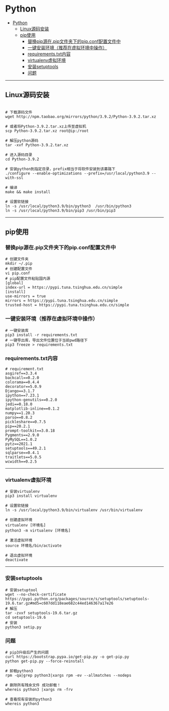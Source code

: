 # Python

- [Python](#python)
  - [Linux源码安装](#linux源码安装)
  - [pip使用](#pip使用)
    - [替换pip源在.pip文件夹下的pip.conf配置文件中](#替换pip源在pip文件夹下的pipconf配置文件中)
    - [一键安装环境（推荐在虚拟环境中操作）](#一键安装环境推荐在虚拟环境中操作)
    - [requirements.txt内容](#requirementstxt内容)
    - [virtualenv虚拟环境](#virtualenv虚拟环境)
    - [安装setuptools](#安装setuptools)
    - [问题](#问题)

---

## Linux源码安装

```shell

# 下载源码文件
wget http://npm.taobao.org/mirrors/python/3.9.2/Python-3.9.2.tar.xz

# 或者将Python-3.9.2.tar.xz上传至虚拟机
scp Python-3.9.2.tar.xz root@ip:/root

# 解压python源码
tar -xvf Python-3.9.2.tar.xz

# 进入源码目录
cd Python-3.9.2

# 安装python到指定目录，prefix相当于将软件安装到该募路下
./configure --enable-optimizations --prefix=/usr/local/python3.9 --with-ssl 

# 编译
make && make install

# 设置软链接
ln -s /usr/local/python3.9/bin/python3  /usr/bin/python3
ln -s /usr/local/python3.9/bin/pip3 /usr/bin/pip3

```

---

## pip使用

### 替换pip源在.pip文件夹下的pip.conf配置文件中

```shell
# 创建文件夹
mkdir ~/.pip
# 创建配置文件
vi pip.conf
# pip配置文件粘贴国内源
[global]
index-url = https://pypi.tuna.tsinghua.edu.cn/simple
[install]
use-mirrors = true
mirrors = https://pypi.tuna.tsinghua.edu.cn/simple
trusted-host = https://pypi.tuna.tsinghua.edu.cn/simple
```

### 一键安装环境（推荐在虚拟环境中操作）

```shell
# 一键安装库
pip3 install -r requirements.txt
# 一键导出库，导出文件位置位于当前pwd路径下
pip3 freeze > requirements.txt
```

### requirements.txt内容

```properties
# requirement.txt
asgiref==3.3.4
backcall==0.2.0
colorama==0.4.4
decorator==5.0.9
Django==3.1.7
ipython==7.23.1
ipython-genutils==0.2.0
jedi==0.18.0
matplotlib-inline==0.1.2
numpy==1.20.3
parso==0.8.2
pickleshare==0.7.5
pip==20.2.1
prompt-toolkit==3.0.18
Pygments==2.9.0
PyMySQL==1.0.2
pytz==2021.1
setuptools==49.2.1
sqlparse==0.4.1
traitlets==5.0.5
wcwidth==0.2.5

```

---

### virtualenv虚拟环境

```shell
# 安装virtualenv
pip3 install virtualenv

# 设置软链接
ln -s /usr/local/python3.9/bin/virtualenv /usr/bin/virtualenv

# 创建虚拟环境
virtualenv [环境名]
python3 -m virtualenv [环境名]

# 激活虚拟环境
source 环境名/bin/activate

# 退出虚拟环境
deactivate
```

---

### 安装setuptools

```shell
# 安装setuptool
wget --no-check-certificate  https://pypi.python.org/packages/source/s/setuptools/setuptools-19.6.tar.gz#md5=c607dd118eae682c44ed146367a17e26
# 解压
tar -zvxf setuptools-19.6.tar.gz
cd setuptools-19.6
# 安装
python3 setip.py

```

### 问题

```shell
# pip3升级后产生的问题
curl https://bootstrap.pypa.io/get-pip.py -o get-pip.py
python get-pip.py --force-reinstall

# 卸载python3
rpm -qa|grep python3|xargs rpm -ev --allmatches --nodeps

# 删除所有残余文件 成功卸载！   
whereis python3 |xargs rm -frv  

# 查看现有安装的python3        
whereis python3    
   
```
